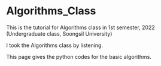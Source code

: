 # Algorithms_Class

This is the tutorial for Algorithms class in 1st semester, 2022 (Undergraduate class, Soongsil University)

I took the Algorithms class by listening.

This page gives the python codes for the basic algorithms.
